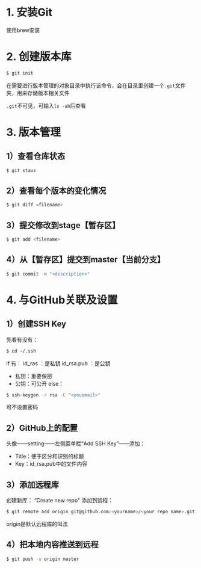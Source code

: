 # 1. 安装Git
使用brew安装
# 2. 创建版本库
```zsh
$ git init
```

在需要进行版本管理的对象目录中执行该命令，会在目录里创建一个`.git`文件夹，用来存储版本相关文件

`.git`不可见，可输入`ls -ah`后查看

# 3. 版本管理
## 1）查看仓库状态
```zsh
$ git staus
```

## 2）查看每个版本的变化情况
```zsh
$ git diff <filename>
```

## 3）提交修改到stage【暂存区】
```zsh
$ git add <filename>
```

## 4）从【暂存区】提交到master【当前分支】
```zsh
$ git commit -m "<description>"
```

# 4. 与GitHub关联及设置
## 1）创建SSH Key
先看有没有：
```zsh
$ cd ~/.ssh
```

if 有：
	id_ras ：是私钥
	id_rsa.pub ：是公钥
- 私钥：重要保密
- 公钥：可公开
else：
```zsh
$ ssh-keygen -r rsa -C "<youemail>"
```
可不设置密码

## 2）GitHub上的配置
头像——setting——左侧菜单栏“Add SSH Key”——添加：
- Title：便于区分和识别的标题
- Key：id_rsa.pub中的文件内容

## 3）添加远程库
创建新库：
“Create new repo"
添加到远程：
```zsh
$ git remote add origin git@github.com:<yourname>/<your repo name>.git
```
origin是默认远程库的叫法

## 4）把本地内容推送到远程
```zsh
$ git push -u origin master
```

